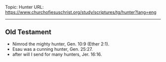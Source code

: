 Topic: Hunter
URL: https://www.churchofjesuschrist.org/study/scriptures/tg/hunter?lang=eng

---

## Old Testament

- Nimrod the mighty hunter, Gen. 10:9 (Ether 2:1).
- Esau was a cunning hunter, Gen. 25:27.
- after will I send for many hunters, Jer. 16:16.

